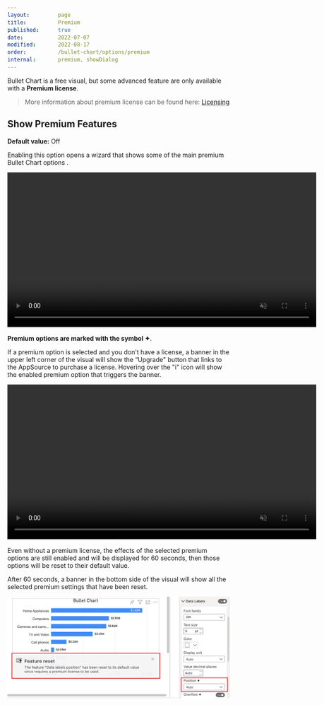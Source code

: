 ```yaml
---
layout:         page
title:          Premium
published:      true
date:           2022-07-07
modified:   	2022-08-17
order:          /bullet-chart/options/premium
internal:       premium, showDialog
---
```


Bullet Chart is a free visual, but some advanced feature are only available with a **Premium license**.

> More information about premium license can be found here: [Licensing](../../licensing.md)

## Show Premium Features

**Default value:** Off

Enabling this option opens a wizard that shows some of the main premium Bullet Chart options . 

<video src="images/show-premium-features.mp4" width="700" autoplay loop muted></video>

**Premium options are marked with the symbol ✦**. 

If a premium option is selected and you don't have a license, a banner in the upper left corner of the visual will show the “Upgrade" button that links to the AppSource to purchase a license. Hovering over the "i" icon will show the enabled premium option that triggers the banner.

<video src="images/features-reset-icon.mp4" width="700" autoplay loop muted></video>

Even without a premium license, the effects of the selected premium options are still enabled and will be displayed for 60 seconds, then those options will be reset to their default value. 

After 60 seconds, a banner in the bottom side of the visual will show all the selected premium settings that have been reset.

<img src="images/features-reset-banner.png" width="700">
